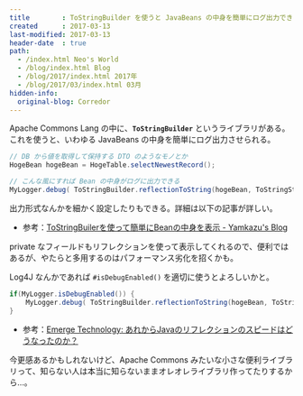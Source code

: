 ```yaml
---
title        : ToStringBuilder を使うと JavaBeans の中身を簡単にログ出力できる
created      : 2017-03-13
last-modified: 2017-03-13
header-date  : true
path:
  - /index.html Neo's World
  - /blog/index.html Blog
  - /blog/2017/index.html 2017年
  - /blog/2017/03/index.html 03月
hidden-info:
  original-blog: Corredor
---
```


Apache Commons Lang の中に、__`ToStringBuilder`__ というライブラリがある。これを使うと、いわゆる JavaBeans の中身を簡単にログ出力させられる。

```java
// DB から値を取得して保持する DTO のようなモノとか
HogeBean hogeBean = HogeTable.selectNewestRecord();

// こんな風にすれば Bean の中身がログに出力できる
MyLogger.debug( ToStringBuilder.reflectionToString(hogeBean, ToStringStyle.DEFAULT_STYLE) );
```

出力形式なんかを細かく設定したりもできる。詳細は以下の記事が詳しい。

- 参考：[ToStringBuilerを使って簡単にBeanの中身を表示 - Yamkazu's Blog](http://yamkazu.hatenablog.com/entry/20090823/1251016360)

private なフィールドもリフレクションを使って表示してくれるので、便利ではあるが、やたらと多用するのはパフォーマンス劣化を招くかも。

Log4J なんかであれば `#isDebugEnabled()` を適切に使うとよろしいかと。

```java
if(MyLogger.isDebugEnabled()) {
    MyLogger.debug( ToStringBuilder.reflectionToString(hogeBean, ToStringStyle.DEFAULT_STYLE) );
}
```

- 参考：[Emerge Technology: あれからJavaのリフレクションのスピードはどうなったのか？](http://blog.liris.org/2014/04/java.html?m=1)

今更感あるかもしれないけど、Apache Commons みたいな小さな便利ライブラリって、知らない人は本当に知らないままオレオレライブラリ作ってたりするから…。
